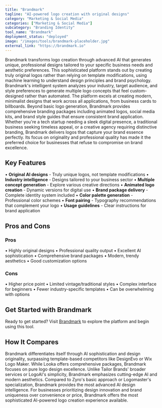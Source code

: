 ```yaml
---
title: "Brandmark"
tagline: "AI-powered logo creation with original designs"
category: "Marketing & Social Media"
categories: ["Marketing & Social Media"]
subcategory: "Branding Identity"
tool_name: "Brandmark"
deployment_status: "deployed"
image: "/images/tools/brandmark-placeholder.jpg"
external_link: "https://brandmark.io"
---
```

Brandmark transforms logo creation through advanced AI that generates unique, professional designs tailored to your specific business needs and aesthetic preferences. This sophisticated platform stands out by creating truly original logos rather than relying on template modifications, using machine learning to understand design principles and brand psychology. Brandmark's intelligent system analyzes your industry, target audience, and style preferences to generate multiple logo concepts that feel custom-designed rather than automated. The platform excels at creating modern, minimalist designs that work across all applications, from business cards to billboards. Beyond basic logo generation, Brandmark provides comprehensive branding packages including animated logos, social media kits, and brand style guides that ensure consistent brand application. Whether you're a tech startup needing a sleek digital presence, a traditional business seeking timeless appeal, or a creative agency requiring distinctive branding, Brandmark delivers logos that capture your brand essence perfectly. Its focus on originality and professional quality has made it the preferred choice for businesses that refuse to compromise on brand excellence.

## Key Features

• **Original AI designs** - Truly unique logos, not template modifications
• **Industry intelligence** - Designs tailored to your business sector
• **Multiple concept generation** - Explore various creative directions
• **Animated logo creation** - Dynamic versions for digital use
• **Brand package delivery** - Complete identity system included
• **Color palette generation** - Professional color schemes
• **Font pairing** - Typography recommendations that complement your logo
• **Usage guidelines** - Clear instructions for brand application

## Pros and Cons

### Pros
• Highly original designs
• Professional quality output
• Excellent AI sophistication
• Comprehensive brand packages
• Modern, trendy aesthetics
• Good customization options

### Cons
• Higher price point
• Limited vintage/traditional styles
• Complex interface for beginners
• Fewer industry-specific templates
• Can be overwhelming with options

## Get Started with Brandmark

Ready to get started? Visit [Brandmark](https://brandmark.io) to explore the platform and begin using this tool.

## How It Compares

Brandmark differentiates itself through AI sophistication and design originality, surpassing template-based competitors like DesignEvo or Wix Logo Maker. While Looka offers comprehensive packages, Brandmark focuses on pure logo design excellence. Unlike Tailor Brands' broader services or LogoAI's simplicity, Brandmark emphasizes cutting-edge AI and modern aesthetics. Compared to Zyro's basic approach or Logomaster's specialization, Brandmark provides the most advanced AI design intelligence. For businesses prioritizing design innovation and brand uniqueness over convenience or price, Brandmark offers the most sophisticated AI-powered logo creation experience available.